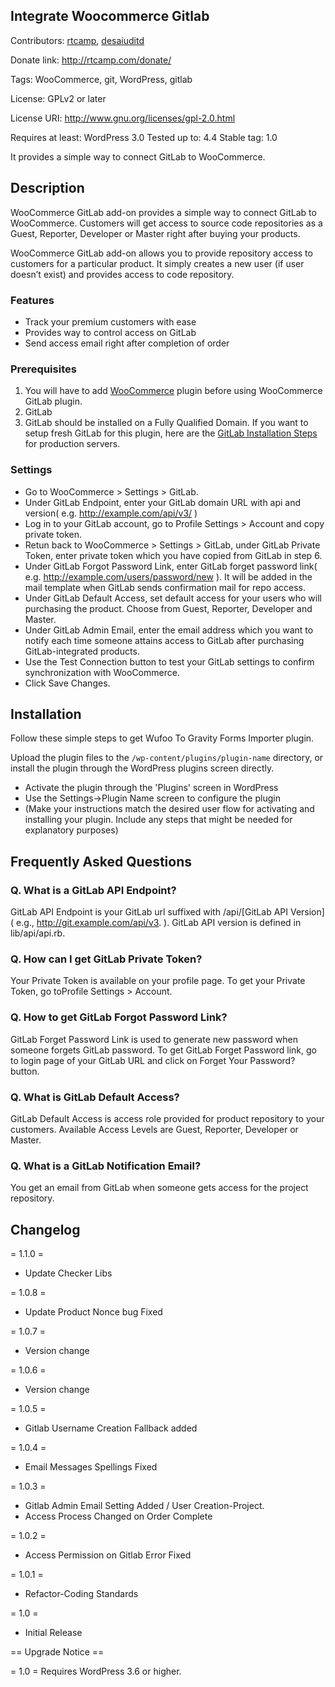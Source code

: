 ## Integrate Woocommerce Gitlab ##

Contributors: [rtcamp](http://profiles.wordpress.org/rtcamp), [desaiuditd](http://profiles.wordpress.org/desaiuditd)

Donate link: http://rtcamp.com/donate/

Tags: WooCommerce, git, WordPress, gitlab

License: GPLv2 or later

License URI: http://www.gnu.org/licenses/gpl-2.0.html

Requires at least: WordPress 3.0
Tested up to: 4.4
Stable tag: 1.0

It provides a simple way to connect GitLab to WooCommerce. 

## Description ##

WooCommerce GitLab add-on provides a simple way to connect GitLab to WooCommerce. Customers will get access to source code repositories as a Guest, Reporter, Developer or Master right after buying your products.

WooCommerce GitLab add-on allows you to provide repository access to customers for a particular product. It simply creates a new user (if user doesn’t exist) and provides access to code repository.

### Features ###

* Track your premium customers with ease
* Provides way to control access on GitLab
* Send access email right after completion of order

### Prerequisites ###

1. You will have to add [WooCommerce](https://wordpress.org/plugins/woocommerce/) plugin before using WooCommerce GitLab plugin.
2. GitLab
3. GitLab should be installed on a Fully Qualified Domain. If you want to setup fresh GitLab for this plugin, here are the [GitLab Installation Steps](http://github.com/gitlabhq/gitlabhq/blob/master/doc/install/installation.md) for production servers.

### Settings ###

* Go to WooCommerce > Settings > GitLab.
* Under GitLab Endpoint, enter your GitLab domain URL with api and version( e.g. http://example.com/api/v3/ )
* Log in to your GitLab account, go to Profile Settings > Account and copy private token.
* Retun back to WooCommerce > Settings > GitLab, under GitLab Private Token, enter private token which you have copied from GitLab in step 6.
* Under GitLab Forgot Password Link, enter GitLab forget password link( e.g. http://example.com/users/password/new ). It will be added in the mail template when GitLab sends confirmation mail for repo access.
* Under GitLab Default Access, set default access for your users who will purchasing the product. Choose from Guest, Reporter, Developer and Master.
* Under GitLab Admin Email, enter the email address which you want to notify each time someone attains access to GitLab after purchasing GitLab-integrated products.
* Use the Test Connection button to test your GitLab settings to confirm synchronization with WooCommerce.
* Click Save Changes.

## Installation ##

Follow these simple steps to get Wufoo To Gravity Forms Importer plugin.

Upload the plugin files to the `/wp-content/plugins/plugin-name` directory, or install the plugin through the WordPress plugins screen directly.
* Activate the plugin through the 'Plugins' screen in WordPress
* Use the Settings->Plugin Name screen to configure the plugin
* (Make your instructions match the desired user flow for activating and installing your plugin. Include any steps that might be needed for explanatory purposes)


## Frequently Asked Questions ##

### Q. What is a GitLab API Endpoint? ###

GitLab API Endpoint is your GitLab url suffixed with /api/[GitLab API Version] ( e.g., http://git.example.com/api/v3. ). GitLab API version is defined in lib/api/api.rb.

### Q. How can I get GitLab Private Token? ###

Your Private Token is available on your profile page. To get your Private Token, go toProfile Settings > Account.

### Q. How to get GitLab Forgot Password Link? ###

GitLab Forget Password Link is used to generate new password when someone forgets GitLab password. To get GitLab Forget Password link, go to login page of your GitLab URL and click on Forget Your Password? button.

### Q. What is GitLab Default Access? ###

GitLab Default Access is access role provided for product repository to your customers. Available Access Levels are Guest, Reporter, Developer or Master.

### Q. What is a GitLab Notification Email? ###

You get an email from GitLab when someone gets access for the project repository.



## Changelog ##

= 1.1.0 =
* Update Checker Libs

= 1.0.8 =
* Update Product Nonce bug Fixed

= 1.0.7 =
* Version change

= 1.0.6 =
* Version change

= 1.0.5 =
* Gitlab Username Creation Fallback added

= 1.0.4 =
* Email Messages Spellings Fixed

= 1.0.3 = 

* Gitlab Admin Email Setting Added / User Creation-Project.
* Access Process Changed on Order Complete

= 1.0.2 =

* Access Permission on Gitlab Error Fixed

= 1.0.1 =
* Refactor-Coding Standards

= 1.0 =
* Initial Release 

== Upgrade Notice ==

= 1.0 =
Requires WordPress 3.6 or higher.


